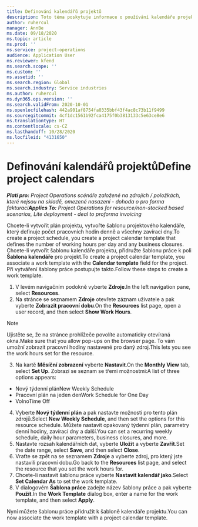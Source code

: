 ```yaml
---
title: Definování kalendářů projektů
description: Toto téma poskytuje informace o používání kalendáře projektu ke sledování plánu projektu.
author: ruhercul
manager: AnnBe
ms.date: 09/18/2020
ms.topic: article
ms.prod: ''
ms.service: project-operations
audience: Application User
ms.reviewer: kfend
ms.search.scope: ''
ms.custom: ''
ms.assetid: ''
ms.search.region: Global
ms.search.industry: Service industries
ms.author: ruhercul
ms.dyn365.ops.version: ''
ms.search.validFrom: 2020-10-01
ms.openlocfilehash: 442a901af8754fa0335bbf43f4ac8c73b11f9499
ms.sourcegitcommit: 4cf1dc1561b92fca4175f0b3813133c5e63ce8e6
ms.translationtype: HT
ms.contentlocale: cs-CZ
ms.lasthandoff: 10/28/2020
ms.locfileid: "4131650"
---
```

# <a name="define-project-calendars"></a><span data-ttu-id="24a0e-103">Definování kalendářů projektů</span><span class="sxs-lookup"><span data-stu-id="24a0e-103">Define project calendars</span></span>

<span data-ttu-id="24a0e-104">_**Platí pro:** Project Operations scénáře založené na zdrojích / položkách, které nejsou na skladě, omezené nasazení - dohoda o pro forma fakturaci_</span><span class="sxs-lookup"><span data-stu-id="24a0e-104">_**Applies To:** Project Operations for resource/non-stocked based scenarios, Lite deployment - deal to proforma invoicing_</span></span>

<span data-ttu-id="24a0e-105">Chcete-li vytvořit plán projektu, vytvořte šablonu projektového kalendáře, který definuje počet pracovních hodin denně a všechny zavírací dny.</span><span class="sxs-lookup"><span data-stu-id="24a0e-105">To create a project schedule, you create a project calendar template that defines the number of working hours per day and any business closures.</span></span> <span data-ttu-id="24a0e-106">Chcete-li vytvořit šablonu kalendáře projektu, přidružte šablonu práce k poli **Šablona kalendáře** pro projekt.</span><span class="sxs-lookup"><span data-stu-id="24a0e-106">To create a project calendar template, you associate a work template with the **Calendar template** field for the project.</span></span> <span data-ttu-id="24a0e-107">Při vytváření šablony práce postupujte takto.</span><span class="sxs-lookup"><span data-stu-id="24a0e-107">Follow these steps to create a work template.</span></span>

1. <span data-ttu-id="24a0e-108">V levém navigačním podokně vyberte **Zdroje**.</span><span class="sxs-lookup"><span data-stu-id="24a0e-108">In the left navigation pane, select **Resources**.</span></span> 
2. <span data-ttu-id="24a0e-109">Na stránce se seznamem **Zdroje** otevřete záznam uživatele a pak vyberte **Zobrazit pracovní dobu**.</span><span class="sxs-lookup"><span data-stu-id="24a0e-109">On the **Resources** list page, open a user record, and then select **Show Work Hours**.</span></span>

  > [!NOTE]
  > <span data-ttu-id="24a0e-110">Ujistěte se, že na stránce prohlížeče povolíte automaticky otevíraná okna.</span><span class="sxs-lookup"><span data-stu-id="24a0e-110">Make sure that you allow pop-ups on the browser page.</span></span> <span data-ttu-id="24a0e-111">To vám umožní zobrazit pracovní hodiny nastavené pro daný zdroj.</span><span class="sxs-lookup"><span data-stu-id="24a0e-111">This lets you see the work hours set for the resource.</span></span>
  
3. <span data-ttu-id="24a0e-112">Na kartě **Měsíční zobrazení** vyberte **Nastavit**.</span><span class="sxs-lookup"><span data-stu-id="24a0e-112">On the **Monthly View** tab, select **Set Up**.</span></span> <span data-ttu-id="24a0e-113">Zobrazí se seznam se třemi možnostmi:</span><span class="sxs-lookup"><span data-stu-id="24a0e-113">A list of three options appears:</span></span> 

  - <span data-ttu-id="24a0e-114">Nový týdenní plán</span><span class="sxs-lookup"><span data-stu-id="24a0e-114">New Weekly Schedule</span></span>
  - <span data-ttu-id="24a0e-115">Pracovní plán na jeden den</span><span class="sxs-lookup"><span data-stu-id="24a0e-115">Work Schedule for One Day</span></span>
  - <span data-ttu-id="24a0e-116">Volno</span><span class="sxs-lookup"><span data-stu-id="24a0e-116">Time Off</span></span>

4. <span data-ttu-id="24a0e-117">Vyberte **Nový týdenní plán** a pak nastavte možnosti pro tento plán zdrojů.</span><span class="sxs-lookup"><span data-stu-id="24a0e-117">Select **New Weekly Schedule**, and then set the options for this resource schedule.</span></span> <span data-ttu-id="24a0e-118">Můžete nastavit opakovaný týdenní plán, parametry denní hodiny, zavírací dny a další.</span><span class="sxs-lookup"><span data-stu-id="24a0e-118">You can set a recurring weekly schedule, daily hour parameters, business closures, and more.</span></span>
5. <span data-ttu-id="24a0e-119">Nastavte rozsah kalendářních dat, vyberte **Uložit** a vyberte **Zavřít**.</span><span class="sxs-lookup"><span data-stu-id="24a0e-119">Set the date range, select **Save**, and then select **Close**.</span></span> 
6. <span data-ttu-id="24a0e-120">Vraťte se zpět na se seznamem **Zdroje** a vyberte zdroj, pro který jste nastavili pracovní dobu.</span><span class="sxs-lookup"><span data-stu-id="24a0e-120">Go back to the **Resources** list page, and select the resource that you set the work hours for.</span></span> 
7. <span data-ttu-id="24a0e-121">Chcete-li nastavit šablonu práce vyberte **Nastavit kalendář jako**.</span><span class="sxs-lookup"><span data-stu-id="24a0e-121">Select **Set Calendar As** to set the work template.</span></span> 
8. <span data-ttu-id="24a0e-122">V dialogovém **Šablona práce** zadejte název šablony práce a pak vyberte **Použít**.</span><span class="sxs-lookup"><span data-stu-id="24a0e-122">In the **Work Template** dialog box, enter a name for the work template, and then select **Apply**.</span></span> 

<span data-ttu-id="24a0e-123">Nyní můžete šablonu práce přidružit k šabloně kalendáře projektu.</span><span class="sxs-lookup"><span data-stu-id="24a0e-123">You can now associate the work template with a project calendar template.</span></span>
